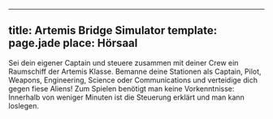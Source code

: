 ---
title: Artemis Bridge Simulator
template: page.jade
place: Hörsaal
----

Sei dein eigener Captain und steuere zusammen mit deiner Crew ein Raumschiff der Artemis Klasse. Bemanne deine Stationen als Captain, Pilot, Weapons, Engineering, Science oder Communications und verteidige dich gegen fiese Aliens! Zum Spielen benötigt man keine Vorkenntnisse: Innerhalb von weniger Minuten ist die Steuerung erklärt und man kann loslegen.

